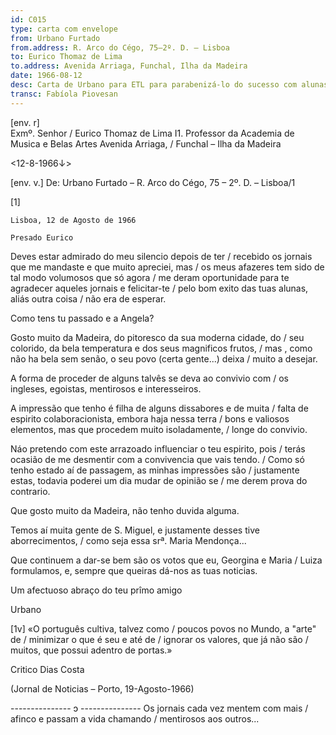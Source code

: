 ```yaml
---
id: C015
type: carta com envelope
from: Urbano Furtado 
from.address: R. Arco do Cégo, 75–2º. D. – Lisboa
to: Eurico Thomaz de Lima
to.address: Avenida Arriaga, Funchal, Ilha da Madeira
date: 1966-08-12
desc: Carta de Urbano para ETL para parabenizá-lo do sucesso com alunas
transc: Fabíola Piovesan
---
```


[env. r] 			
Exmº. Senhor / Eurico Thomaz de Lima
I1. Professor da Academia de Musica e Belas Artes
Avenida Arriaga, / Funchal – Ilha da Madeira

<12-8-1966↓> 

[env. v.] 
De: Urbano Furtado – R. Arco do Cégo, 75 – 2º. D. – Lisboa/1



[1] 

	Lisboa, 12 de Agosto de 1966
	
	Presado Eurico

Deves estar admirado do meu silencio depois de ter / recebido os jornais que me mandaste e que muito apreciei, mas / os meus afazeres tem sido de tal modo volumosos que só agora / me deram oportunidade para te agradecer aqueles jornais e felicitar-te / pelo  bom exito das tuas alunas, aliás outra coisa / não era de esperar.
 
Como tens tu passado e a Angela?

Gosto muito da Madeira, do pitoresco da sua moderna cidade, do / seu colorido, da bela temperatura e dos seus magnificos frutos, / mas , como não ha bela  sem  senão, o seu povo (certa gente...) deixa / muito a desejar.

A forma de proceder de alguns talvês se deva ao convivio com / os ingleses, egoistas, mentirosos e interesseiros.

A impressão que tenho é filha de alguns dissabores e de muita / falta de espirito colaboracionista, embora haja nessa terra / bons e valiosos elementos, mas que procedem muito isoladamente, / longe do convivio.

Náo pretendo com este arrazoado influenciar o teu espirito, pois / terás ocasião de me desmentir com a convivencia que vais tendo. / Como só tenho estado aí de passagem, as minhas impressões são / justamente estas, todavia poderei um dia mudar de opinião se / me derem prova do contrario.

Que gosto muito da Madeira, não tenho duvida alguma.

Temos aí muita gente de S. Miguel, e justamente desses tive aborrecimentos, / como seja essa srª. Maria Mendonça...

Que continuem a dar-se bem são os votos que eu, Georgina e Maria / Luiza formulamos, e, sempre que queiras dá-nos as tuas noticias.

Um afectuoso abraço do teu prîmo amigo

Urbano 

[1v]
«O português cultiva, talvez como / poucos povos no Mundo, a "arte" de / minimizar o que é seu e até de / ignorar os valores, que já não são / muitos, que possui adentro de portas.» 

Critico Dias Costa

(Jornal de Noticias – Porto, 19-Agosto-1966)

--------------- ɔ ---------------
Os jornais cada vez mentem com mais / afinco e passam a vida chamando / mentirosos aos outros...
